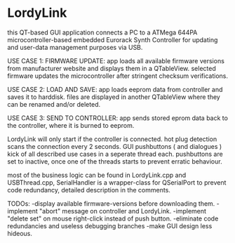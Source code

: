 # LordyLink

this QT-based GUI application connects a PC to a ATMega 644PA microcontroller-based embedded Eurorack Synth Controller for updating and 
user-data management purposes via USB.


USE CASE 1: FIRMWARE UPDATE:        app loads all available firmware versions from manufacturer website and displays them in a QTableView.
                                    selected firmware updates the microcontroller after stringent checksum verifications.


USE CASE 2: LOAD AND SAVE:          app loads eeprom data from controller and saves it to harddisk. files are displayed in another QTableView
                                    where they can be renamed and/or deleted. 
             

USE CASE 3: SEND TO CONTROLLER:     app sends stored eprom data back to the controller, where it is burned to eeprom.


LordyLink will only start if the controller is connected. hot plug detection scans the connection every 2 seconds.
GUI pushbuttons ( and dialogues ) kick of all described use cases in a seperate thread each. pushbuttons are set to inactive, once
one of the threads starts to prevent erratic behaviour.

most of the business logic can be found in LordyLink.cpp and USBThread.cpp,
SerialHandler is a wrapper-class for QSerialPort to prevent code redundancy,
detailed description in the comments.

TODOs: -display available firmware-versions before downloading them. 
       -implement "abort" message on controller and LordyLink.
       -implement "delete set" on mouse right-click instead of push button.
       -eliminate code redundancies and useless debugging branches
       -make GUI design less hideous.
